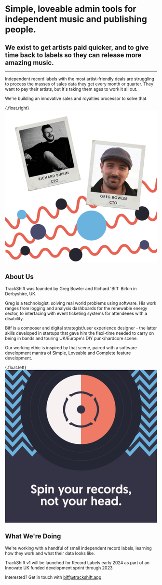 <!-- what? -->

# Simple, loveable admin tools for independent music and publishing people.

## We exist to get artists paid quicker, and to give time back to labels so they can release more amazing music.

***
<!-- why? -->
<section>

<!-- Music is a £20 billion global industry run on shared spreadsheets and antiquated systems that takes ages to pay artists (and not always correctly).  -->

Independent record labels with the most artist-friendly deals are struggling to process the masses of sales data they get every month or quarter. They want to pay their artists, but it's taking them ages to work it all out. 

We're building an innovative sales and royalties processor to solve that. 

</section>

<section>

<!-- who? -->

{.float.right}
![Trackshift team](/asset/img/editorial/homepage/about-us.png)

## About Us

TrackShift was founded by Greg Bowler and Richard 'Biff' Birkin in Derbyshire, UK.  

Greg is a technologist, solving real world problems using software. His work ranges from logging and analysis dashboards for the renewable energy sector, to interfacing with event ticketing systems for attendeees with a disability.   

Biff is a composer and digital strategist/user experience designer - the latter skills developed in startups that gave him the flexi-time needed to carry on being in bands and touring UK/Europe's DIY punk/hardcore scene.

Our working ethic is inspired by that scene, paired with a software development mantra of Simple, Loveable and Complete feature development. 

</section>

<section>

<!-- how? -->

{.float.left}
![Spin your records, not your head](/asset/img/editorial/homepage/spin-your-records-LG-dark.png)

## What We're Doing

We're working with a handful of small independent record labels, learning how they work and what their data looks like. 

TrackShift v1 will be launched for Record Labels early 2024 as part of an Innovate UK funded development sprint through 2023.

Interested? Get in touch with <a href="mailto:biff@trackshift.app">biff@trackshift.app</a>

</section>

<!-- etc. -->

